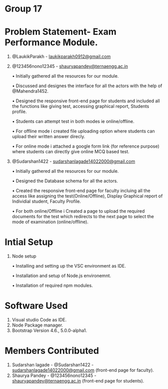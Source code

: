 # Group 17
# Problem Statement- Exam Performance Module.
 1. @LaukikParakh - laukikparakh0912@gmail.com
 
 2. @123456nono12345 - shauryapandey@ternaengg.ac.in
 
    • Initially gathered all the resources for our module.
    
    • Discussed and designes the interface for all the actors with the help of @Mahendra1452.
    
    • Designed the responsive front-end page for students and included all the functions like giving test, accessing graphical report, Students profile.
    
    • Students can attempt test in both modes ie online/offline.
    
    • For offline mode i created file uploading option where students can upload their written answer direcly.
    
    • For online mode i attached a google form link (for reference purpose) where students can directly give online MCQ based test.
    
 3. @Sudarshan1422 - sudarshanlagade14022000@gmail.com

    • Initially gathered all the resources for our module.
    
    • Designed the Database schema for all the actors.
    
    • Created the responsive front-end page for faculty incluing all the access like assigning the test(Online/Offline), Display Graphical report of Individial student, Faculty Profile.
    
    • For both online/Offline i Created a page to upload the required documents for the test which redirects to the next page to select the mode of examination (online/offline).
    
    
    
# Intial Setup 
1. Node setup

    • Installing and setting up the VSC environment as IDE.
    
    • Installation and setup of Node.js environemnt.
    
    • Installation of required npm modules.
    
    
# Software Used
1. Visual studio Code as IDE.
2. Node Package manager.
3. Bootstrap Version 4.6., 5.0.0-alpha1.

# Members Contributed
1. Sudarshan lagade - @Sudarshan1422 - sudarshanlagade14022000@gmail.com (front-end page for faculty).
2. Shaurya Pandey - @123456nono12345 - shauryapandey@ternaengg.ac.in (front-end page for students).
    
    
     

    
  
 
